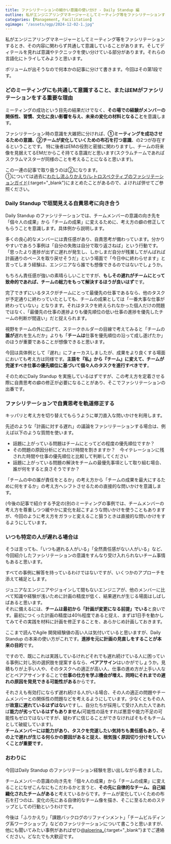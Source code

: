 ```yaml
---
title: ファシリテーションの細かい意識の使い分け - Daily Standup 編
outline: 私がエンジニアリングマネージャーとしてミーティング等をファシリテーションするとき、その内容に関わらず共通して意識していることがあります。そしてディテールを見れば意識やテクニックを使い分けている部分があります。それらの言語化にトライしてみようと思います。
categories: [Management, Facilitation]
ogimage: "/assets/ogp/2024-12-02-1.jpg"
---
```


私がエンジニアリングマネージャーとしてミーティング等をファシリテーションするとき、その内容に関わらず共通して意識していることがあります。そしてディテールを見れば意識やテクニックを使い分けている部分があります。それらの言語化にトライしてみようと思います。

ボリュームが出そうなので何本かの記事に分けて書きます。今回はその第1段です。

### どのミーティングにも共通して意識すること、またはEMがファシリテーションをする重要な理由

ミーティングの成功という目先の結果だけでなく、**その場での経験がメンバーの関係性、習慣、文化に良い影響を与え、未来の変化の材料となること**を意識します。

ファシリテーション時の意識を大雑把に分ければ、**①ミーティングを成功させるための意識、②チームが変化していくための布石を打つ意識**、の2つが存在するということです。
特に後者はEMの役割と密接に関わりますし、チームの将来像を見据えてるEMだからこそ持てる意識だと思います(スクラムチームであればスクラムマスターが同様のことを考えることになると思います)。

この一連の記事で取り扱うのは②になります。  
①については過去に[わたし流ふりかえり/レトロスペクティブのファシリテーションガイド](https://aloerina01.github.io/blog/2020-04-16-1){:target="_blank"}にまとめたことがあるので、よければ併せてご参照ください。

### Daily Standup で垣間見える自責思考に向き合う

Daily Standup のファシリテーションでは、チームメンバーの意識の向き先を「個々人の成果」から「チームの成果」に変えるために、考え方の癖の修正してもらうことを意識します。具体例から説明します。

多くの良心的なメンバーには責任感があり、自責思考が備わっています。分かりやすいであろう事例は「自分の失敗は自分で取り返さねば」という行動です。「思ったより進捗が出ずに遅れが発生し、しかしまだ自分が残業してがんばれば計画通りのペースを取り戻せそうだ」という場面で「今日中に終わらせます」と言ってしまう経験は、エンジニアなら誰でも想像できるのではないでしょうか。

もちろん責任感が強いの素晴らしいことですが、**もしその遅れがチームにとって致命的であれば、チームの総力をもって解決するほうが良いはず**です。

完了できずにいるタスクがチームにとって最優先の仕事であるなら、他のタスクが予定通りに終わっていたとしても、チームの成果としては「一番大事な仕事が終わっていない」となります。それはタスクを終えられなかった個人だけの問題ではなく、「最優先の仕事の進捗よりも優先順位の低い仕事の進捗を優先したチームの判断が間違い」だと捉えられます。

視野をチームの外に広げて、ステークホルダーの目線で考えてみると「チームの**誰が**遅れを生んだか」よりも「**チームは**仕事を優先順位の沿って成し遂げたか」のほうが重要であることが想像できると思います。

今回は具体例として『遅れ』にフォーカスしましたが、成果をより良くする場面においても考え方は同様です。**主語を『私』から『チーム』に変えて、チームが完遂すべき仕事の優先順位に基づいて個々人のタスクを進行すべきです**。

そのためにDaily Standup を実施しているはずですが、この考え方を定着させる際に自責思考の癖の修正が必要になることがあり、そこでファシリテーションの出番です。

### ファシリテーションで自責思考を軌道修正する

キッパリと考え方を切り替えてもらうように単刀直入な問いかけを利用します。

先述のような「計画に対する遅れ」の議論をファシリテーションする場合は、例えば以下のような質問を使います。

- 話題に上がっている問題はチームにとってどの程度の優先順位ですか？
- その問題の原因分析にどれだけ時間を割きますか？　今イテレーションに残された時間や仕事の優先順位と比較して判断してください
- 話題に上がっている問題の解決をチームの最優先事項として取り組む場合、誰が何をすると良さそうですか？

「チームの中の誰が責任をとるか」の考え方から「チームの成果を最大にするために何をするか」の考え方へシフトさせるための直接的な問いかけを意識します。

(今後の記事で紹介する予定の)別のミーティングの事例では、チームメンバーの考え方を尊重しつつ緩やかに変化を起こすような問いかけを使うこともありますが、今回のように考え方をガラッと変えること狙うときは直接的な問いかけをするようにしています。

### いつも特定の人が遅れる場合は

そうは言っても、「いつも遅れる人がいる」「全然責任感がない人がいる」など、今回紹介したファシリテーションの意識をすんなり受け入れられないチーム事情もあると思います。

すべての事例に解答を持っているわけではないですが、いくつかのアプローチを添えて補足とします。

ジュニアなエンジニアやジョインして間もないエンジニアが、他のメンバーに比べて知識や経験が浅いために計画の精度が低く、結果遅れが生じる場面はしばしばあると思います。  
それに備えるには、**チームは最初から「計画が変更になる前提」でいる**と良いです。最初につくった計画の精度は40％程度であると捉え、まずは1日手を動かしてみてその実践を材料に計画を修正することを、あらかじめ計画しておきます。

ここまで読んでAgile 開発経験値の高い人は気付いていると思いますが、Daily Standup の本来の使い方がこれです。**進捗を元に計画の見直しをすることが本来の目的**です。

ですので、既にこれは実践しているけれどそれでも遅れ続けている人に困っている事例に対し別の選択肢を提案するなら、**ペアアサイン**はいかがでしょうか。見積もりが上手い人や、そのタスクへの適正が高い人、仕事の進め方が上手い人などとペアアサインすることで**仕事の仕方を学ぶ機会が増え、同時にそれまでの遅れの原因を発見できる可能性がある**からです。

それさえも有効打にならず遅れ続ける人がいる場合、その人の適正の問題やチームメンバーとの関係性の問題などを考えるようにしています。少なくともその人が**故意に遅れているはずはない**ですし、自分たちが採用して受け入れた人であれば**能力が劣っているはずもありません**(可能性の話をすれば悪意や能力不足の可能性もゼロではないですが、疑わずに信じることができなければそもそもチームとして破綻しています)。  
**チームメンバーには能力があり、タスクを完遂したい気持ちも責任感もあり、その上で遅れが生じる何らかの要因があると捉え、根気強く原因切り分けをしていくことが重要です**。

### おわりに

今回はDaily Standup のファシリテーション経験を思い出しながら書きました。

チームメンバーの意識の向き先を「個々人の成果」から「チームの成果」に変えることになぜこんなにもこだわるかと言うと、**その先に自律的なチーム、自己組織化されたチームがある**と考えているからです。チームが変化していくための布石を打つのは、変化の先にある自律的なチーム像を描き、そこに至るためのステップとしての行動というわけです。

今後は「ふりかえり」「課題バックログのリファインメント」「チームビルディング系ワークショップ」などのファシリテーションについて書こうと思いますが、他にも聞いてみたい事例があればぜひ[@aloerina_](https://x.com/aloerina_){:target="_blank"}までご連絡ください。どなたでも大歓迎です。